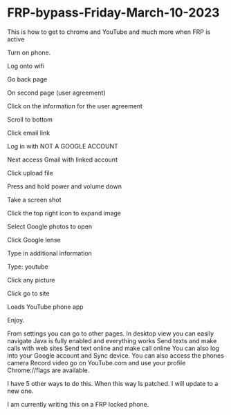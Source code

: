 # FRP-bypass-Friday-March-10-2023
This is how to get to chrome and YouTube and much more when FRP is active 


Turn on phone.

Log onto wifi

Go back page

On second page (user agreement) 

Click on the information for the user agreement

Scroll to bottom

Click email link

Log in with NOT A GOOGLE ACCOUNT

Next access Gmail with linked account

Click upload file 

Press and hold power and volume down

Take a screen shot

Click the top right icon to expand image

Select Google photos to open

Click Google lense

Type in additional information

Type: youtube

Click any picture

Click go to site

Loads YouTube phone app

Enjoy. 


From settings you can go to other pages. 
In desktop view you can easily navigate
Java is fully enabled and everything works
Send texts and make calls with web sites
Send text online and make call online
You can also log into your Google account and 
Sync device. You can also access the phones camera 
Record video go on YouTube.com and use your profile
Chrome://flags are available. 

I have 5 other ways to do this. When this way 
Is patched. I will update to a new one. 

I am currently writing this on a FRP locked phone.
